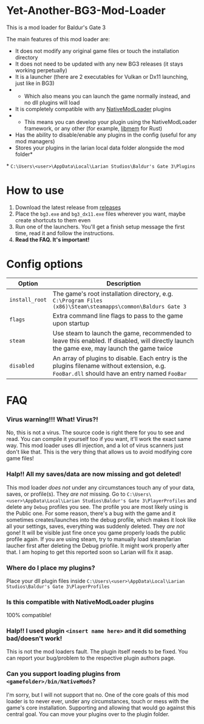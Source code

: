 # Yet-Another-BG3-Mod-Loader
This is a mod loader for Baldur's Gate 3

The main features of this mod loader are:
- It does not modify any original game files or touch the installation directory
- It does not need to be updated with any new BG3 releases (it stays working perpetually)
- It is a launcher (there are 2 executables for Vulkan or Dx11 launching, just like in BG3)
- - Which also means you can launch the game normally instead, and no dll plugins will load
- It is completely compatible with any [NativeModLoader](https://www.nexusmods.com/baldursgate3/mods/944) plugins
- - This means you can develop your plugin using the NativeModLoader framework, or any other (for example, [libmem](https://github.com/rdbo/libmem) for Rust)
- Has the ability to disable/enable any plugins in the config (useful for any mod managers)
- Stores your plugins in the larian local data folder alongside the mod folder*

\* `C:\Users\<user>\AppData\Local\Larian Studios\Baldur's Gate 3\Plugins`

# How to use
1. Download the latest release from [releases](https://github.com/MolotovCherry/Yet-Another-BG3-Mod-Loader/releases)
2. Place the `bg3.exe` and `bg3_dx11.exe` files wherever you want, maybe create shortcuts to them even
3. Run one of the launchers. You'll get a finish setup message the first time, read it and follow the instructions.
4. **Read the FAQ. It's important!**

# Config options
| Option | Description |
|-------------|------------|
| `install_root` | The game's root installation directory, e.g. `C:\Program Files (x86)\Steam\steamapps\common\Baldurs Gate 3` |
| `flags` | Extra command line flags to pass to the game upon startup |
| `steam` | Use steam to launch the game, recommended to leave this enabled. If disabled, will directly launch the game exe, may launch the game twice |
| `disabled` | An array of plugins to disable. Each entry is the plugins filename without extension, e.g. `FooBar.dll` should have an entry named `FooBar` |

# FAQ
### Virus warning!!! What! Virus?!
No, this is not a virus. The source code is right there for you to see and read. You can compile it yourself too if you want, it'll work the exact same way. This mod loader uses dll injection, and a lot of virus scanners just don't like that. This is the very thing that allows us to avoid modifying core game files!
### Halp!! All my saves/data are now missing and got deleted!
This mod loader _does not_ under any circumstances touch any of your data, saves, or profile(s). They _are not_ missing. Go to `C:\Users\<user>\AppData\Local\Larian Studios\Baldur's Gate 3\PlayerProfiles` and delete any `Debug` profiles you see. The profile you are most likely using is the Public one. For some reason, there's a bug with the game and it sometimes creates/launches into the debug profile, which makes it look like all your settings, saves, everything was suddenly deleted. They _are not_ gone! It will be visible just fine once you game properly loads the public profile again. If you are using steam, try to manually load steam/larian laucher first after deleting the Debug priofile. It might work properly after that. I am hoping to get this reported soon so Larian will fix it asap.

### Where do I place my plugins?
Place your dll plugin files inside `C:\Users\<user>\AppData\Local\Larian Studios\Baldur's Gate 3\PlayerProfiles`

### Is this compatible with NativeModLoader plugins
100% compatible!

### Halp!! I used plugin `<insert name here>` and it did something bad/doesn't work!
This is not the mod loaders fault. The plugin itself needs to be fixed. You can report your bug/problem to the respective plugin authors page.

### Can you support loading plugins from `<gamefolder>/bin/NativeMods`?
I'm sorry, but I will not support that no. One of the core goals of this mod loader is to never ever, under any circumstances, touch or mess with the game's core installation. Supporting and allowing that would go against this central goal. You can move your plugins over to the plugin folder.
